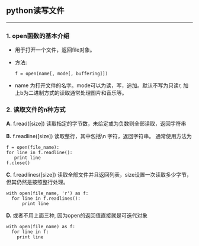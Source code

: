 ## python读写文件

---

### 1. open函数的基本介绍

* 用于打开一个文件，返回file对象。

* 方法: 

  ```
  f = open(name[, mode[, buffering]])
  ```

* name 为打开文件的名字。mode可以为读，写，追加。默认不写为只读r, 加上b为二进制方式的读取通常处理图片和音乐等。

### 2. 读取文件的n种方式

**A.** f.read([size]) 读取指定的字节数，未给定或为负数则全部读取，返回字符串

**B.** f.readline([size]) 读取整行，其中包括\n 字符，返回字符串。 通常使用方法为

  ```
  f = open(file_name):
  for line in f.readline():
     print line
  f.close()
  ```

**C.** f.readlines([size]) 读取全部文件并且返回列表，size设置一次读取多少字节，但其仍然是按照整行处理。
  
  ```
  with open(file_name, 'r') as f:
    for line in f.readlines():
        print line
  ```

**D.** 或者不用上面三种, 因为open的返回值直接就是可迭代对象

  ```
  with open(file_name) as f:
    for line in f:
      print line
  ```